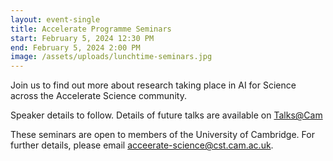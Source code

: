 ```yaml
---
layout: event-single
title: Accelerate Programme Seminars
start: February 5, 2024 12:30 PM
end: February 5, 2024 2:00 PM
image: /assets/uploads/lunchtime-seminars.jpg
---
```

J﻿oin us to find out more about research taking place in AI for Science across the Accelerate Science community. 

S﻿peaker details to follow. Details of future talks are available on [Talks@Cam](https://talks.cam.ac.uk/show/index/112540c)

T﻿hese seminars are open to members of the University of Cambridge. For further details, please email acceerate-science@cst.cam.ac.uk.